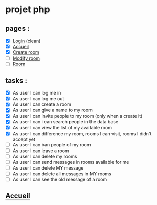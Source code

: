 # projet php

## pages :

- [x] [Login](talk_with_me/login.php) (clean)
- [x] [Accueil](index.php)
- [x] [Create room](talk_with_me/create_room.php)
- [ ] [Modify room](talk_with_me/modif.php)
- [ ] [Room](talk_with_me/room.php)

## tasks :

- [x] As user I can log me in 
- [x] As user I can log me out
- [x] As user I can create a room
- [x] As user I can give a name to my room
- [x] As user I can invite people to my room (only when a create it)
- [x] As user I can i can search people in the data base
- [x] As user I can view the list of my available room
- [x] As user I can difference my room, rooms I can visit, rooms I didn't accept yet
- [ ] As user I can ban people of my room
- [ ] As user I can leave a room
- [ ] As user I can delete my rooms
- [ ] As user I can send messages in rooms available for me
- [ ] As user I can delete MY message
- [ ] As user I can delete all messages in MY rooms
- [ ] As user I can see the old message of a room

## [Accueil](index.php)

